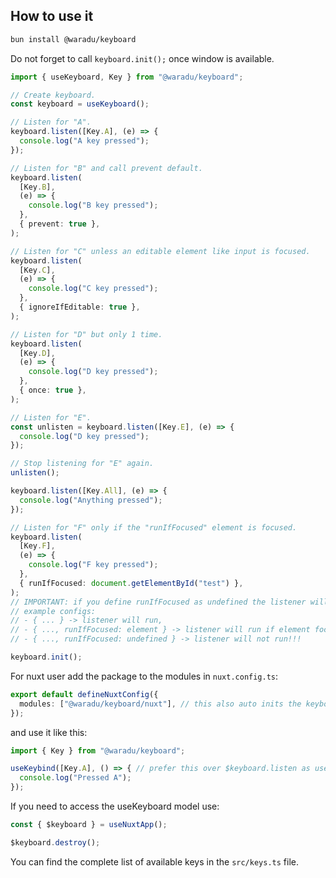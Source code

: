 ## How to use it

```bash
bun install @waradu/keyboard
```

Do not forget to call `keyboard.init();` once window is available.

```ts
import { useKeyboard, Key } from "@waradu/keyboard";

// Create keyboard.
const keyboard = useKeyboard();

// Listen for "A".
keyboard.listen([Key.A], (e) => {
  console.log("A key pressed");
});

// Listen for "B" and call prevent default.
keyboard.listen(
  [Key.B],
  (e) => {
    console.log("B key pressed");
  },
  { prevent: true },
);

// Listen for "C" unless an editable element like input is focused.
keyboard.listen(
  [Key.C],
  (e) => {
    console.log("C key pressed");
  },
  { ignoreIfEditable: true },
);

// Listen for "D" but only 1 time.
keyboard.listen(
  [Key.D],
  (e) => {
    console.log("D key pressed");
  },
  { once: true },
);

// Listen for "E".
const unlisten = keyboard.listen([Key.E], (e) => {
  console.log("D key pressed");
});

// Stop listening for "E" again.
unlisten();

keyboard.listen([Key.All], (e) => {
  console.log("Anything pressed");
});

// Listen for "F" only if the "runIfFocused" element is focused.
keyboard.listen(
  [Key.F],
  (e) => {
    console.log("F key pressed");
  },
  { runIfFocused: document.getElementById("test") },
);
// IMPORTANT: if you define runIfFocused as undefined the listener will not work.
// example configs:
// - { ... } -> listener will run,
// - { ..., runIfFocused: element } -> listener will run if element focused
// - { ..., runIfFocused: undefined } -> listener will not run!!!

keyboard.init();
```

For nuxt user add the package to the modules in `nuxt.config.ts`:

```ts
export default defineNuxtConfig({
  modules: ["@waradu/keyboard/nuxt"], // this also auto inits the keyboard on mounted
});
```

and use it like this:

```ts
import { Key } from "@waradu/keyboard";

useKeybind([Key.A], () => { // prefer this over $keyboard.listen as useKeybind will autoremove the listener on unmounted
  console.log("Pressed A");
});
```

If you need to access the useKeyboard model use:

```ts
const { $keyboard } = useNuxtApp();

$keyboard.destroy();
```

You can find the complete list of available keys in the `src/keys.ts` file.

